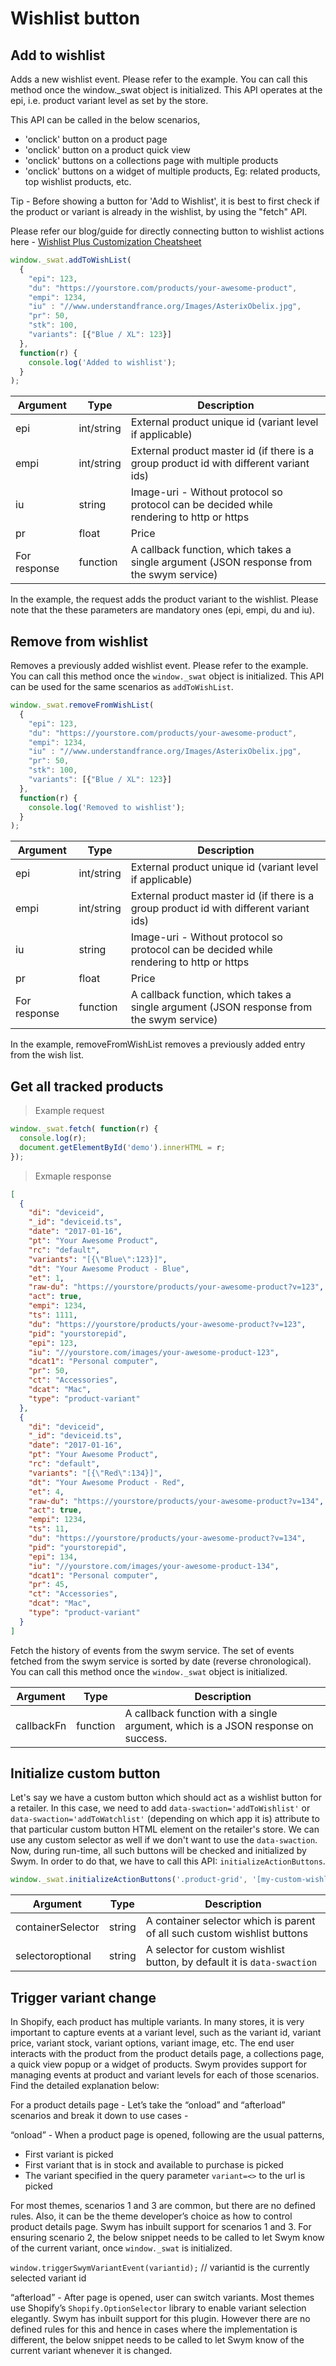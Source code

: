 # Wishlist button

## Add to wishlist

Adds a new wishlist event. Please refer to the example. You can call this method once the window._swat object is initialized. This API operates at the epi, i.e. product variant level as set by the store.

This API can be called in the below scenarios,

- 'onclick' button on a product page
- 'onclick' button on a product quick view
- 'onclick' buttons on a collections page with multiple products
- 'onclick' buttons on a widget of multiple products, Eg: related products, top wishlist products, etc.

Tip - Before showing a button for 'Add to Wishlist', it is best to first check if the product or variant is already in the wishlist, by using the "fetch" API. 

Please refer our blog/guide for directly connecting button to wishlist actions here - [Wishlist Plus Customization Cheatsheet](http://swym.it/wishlist-plus-customizations-cheatsheet/)

```javascript
window._swat.addToWishList(
  {
    "epi": 123,
    "du": "https://yourstore.com/products/your-awesome-product",
    "empi": 1234,
    "iu" : "//www.understandfrance.org/Images/AsterixObelix.jpg",
    "pr": 50,
    "stk": 100,
    "variants": [{"Blue / XL": 123}]
  },
  function(r) {
    console.log('Added to wishlist');
  }
);
```

Argument | Type | Description
--------- | ------- | -----------
epi | int/string | External product unique id (variant level if applicable)
empi | int/string | External product master id (if there is a group product id with different variant ids)
iu | string | Image-uri - Without protocol so protocol can be decided while rendering to http or https
pr | float | Price
For response | function | A callback function, which takes a single argument (JSON response from the swym service)

In the example, the request adds the product variant to the wishlist.
Please note that the these parameters are mandatory ones (epi, empi, du and iu).


## Remove from wishlist

Removes a previously added wishlist event. Please refer to the example. You can call this method once the <code>window._swat</code> object is initialized. This API can be used for the same scenarios as <code>addToWishList</code>.

```javascript
window._swat.removeFromWishList(
  {
    "epi": 123,
    "du": "https://yourstore.com/products/your-awesome-product",
    "empi": 1234,
    "iu" : "//www.understandfrance.org/Images/AsterixObelix.jpg",
    "pr": 50,
    "stk": 100,
    "variants": [{"Blue / XL": 123}]
  },
  function(r) {
    console.log('Removed to wishlist');
  }
);
```

Argument | Type | Description
--------- | ------- | -----------
epi | int/string | External product unique id (variant level if applicable)
empi | int/string | External product master id (if there is a group product id with different variant ids)
iu | string | Image-uri - Without protocol so protocol can be decided while rendering to http or https
pr | float | Price
For response | function | A callback function, which takes a single argument (JSON response from the swym service)

In the example, removeFromWishList removes a previously added entry from the wish list.

## Get all tracked products

> Example request

```javascript
window._swat.fetch( function(r) { 
  console.log(r);
  document.getElementById('demo').innerHTML = r; 
});
```

> Exmaple response

```json
[
  {
    "di": "deviceid",
    "_id": "deviceid.ts",
    "date": "2017-01-16",
    "pt": "Your Awesome Product",
    "rc": "default",
    "variants": "[{\"Blue\":123}]",
    "dt": "Your Awesome Product - Blue",
    "et": 1,
    "raw-du": "https://yourstore/products/your-awesome-product?v=123",
    "act": true,
    "empi": 1234,
    "ts": 1111,
    "du": "https://yourstore/products/your-awesome-product?v=123",
    "pid": "yourstorepid",
    "epi": 123,
    "iu": "//yourstore.com/images/your-awesome-product-123",
    "dcat1": "Personal computer",
    "pr": 50,
    "ct": "Accessories",
    "dcat": "Mac",
    "type": "product-variant"
  },
  {
    "di": "deviceid",
    "_id": "deviceid.ts",
    "date": "2017-01-16",
    "pt": "Your Awesome Product",
    "rc": "default",
    "variants": "[{\"Red\":134}]",
    "dt": "Your Awesome Product - Red",
    "et": 4,
    "raw-du": "https://yourstore/products/your-awesome-product?v=134",
    "act": true,
    "empi": 1234,
    "ts": 11,
    "du": "https://yourstore/products/your-awesome-product?v=134",
    "pid": "yourstorepid",
    "epi": 134,
    "iu": "//yourstore.com/images/your-awesome-product-134",
    "dcat1": "Personal computer",
    "pr": 45,
    "ct": "Accessories",
    "dcat": "Mac",
    "type": "product-variant"
  }
]
```

Fetch the history of events from the swym service.  The set of events fetched from the swym service is sorted by date (reverse chronological).  You can call this method once the <code>window._swat</code> object is initialized.

Argument | Type | Description
--------- | ------- | -----------
callbackFn | function | A callback function with a single argument, which is a  JSON response on success.


## Initialize custom button

Let's say we have a custom button which should act as a wishlist button for a retailer. In this case, we need to add `data-swaction='addToWishlist'` or `data-swaction='addToWatchlist'` (depending on which app it is) attribute to that particular custom button HTML element on the retailer's store. We can use any custom selector as well if we don't want to use the `data-swaction`. Now, during run-time, all such buttons will be checked and initialized by Swym. In order to do that, we have to call this API: `initializeActionButtons`.

```javascript
window._swat.initializeActionButtons('.product-grid', '[my-custom-wishlist-btn]');
```

Argument | Type | Description
--------- | ------- | -----------
containerSelector | string | A container selector which is parent of all such custom wishlist buttons
selector<span>optional</span> | string | A selector for custom wishlist button, by default it is `data-swaction`

## Trigger variant change

In Shopify, each product has multiple variants. In many stores, it is very important to capture events at a variant level, such as the variant id, variant price, variant stock, variant options, variant image, etc. The end user interacts with the product from the product details page, a collections page, a quick view popup or a widget of products. Swym provides support for managing events at product and variant levels for each of those scenarios. Find the detailed explanation below:

For a product details page - Let’s take the “onload” and “afterload”  scenarios and break it down to use cases - 

“onload” - When a product page is opened, following are the usual patterns,

- First variant is picked 
- First variant that is in stock and available to purchase is picked
- The variant specified in the query parameter <code>variant=<<variantid>></code> to the url is picked

For most themes, scenarios 1 and 3 are common, but there are no defined rules. Also, it can be the theme developer’s choice as how to control product details page. Swym has inbuilt support for scenarios 1 and 3. For ensuring scenario 2, the below snippet needs to be called to let Swym know of the current variant, once <code>window._swat</code> is initialized.


<aside><code>window.triggerSwymVariantEvent(variantid);</code> // variantid is the currently selected variant id</aside>


“afterload” - After page is opened, user can switch variants. Most themes use Shopify’s <code>Shopify.OptionSelector</code> library to enable variant selection elegantly. Swym has inbuilt support for this plugin. However there are no defined rules for this and hence in cases where the implementation is different, the below snippet needs to be called to let Swym know of the current variant whenever it is changed.



<!-- # Public API

This section outlines how to use the Swym Public API.

## Retrieving the swym.js and initializing it - Shopify

When you are using the Swym Shopify app, the reference to swym.js is already initialized for you. Wrap all calls referencing <code>window._swat</code> as below in a javascript file or within <code>script</code> tags.

```javascript
if(window._swat) {
  // call your function
} else {
  window.SwymCallbacks = window.SwymCallbacks || [];
  window.SwymCallbacks.push(function() {
    //call your function
  });
}
```
 -->
